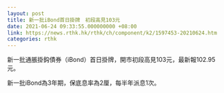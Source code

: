 ```yaml
---
layout: post
title: 新一批iBond首日掛牌　初段高見103元
date: 2021-06-24 09:33:55.000000000 +08:00
link: https://news.rthk.hk/rthk/ch/component/k2/1597453-20210624.htm
categories: rthk
---
```


新一批通脹掛鈎債券（iBond）首日掛牌，開市初段高見103元，最新報102.95元。

新一批iBond為3年期，保底息率為2厘，每半年派息1次。
